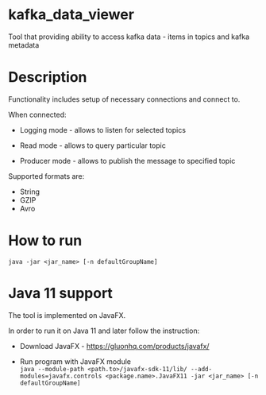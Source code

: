 # kafka_data_viewer
Tool that providing ability to access kafka data - items in topics and kafka metadata

# Description

Functionality includes setup of necessary connections and connect to.

When connected:

- Logging mode - allows to listen for selected topics

- Read mode - allows to query particular topic

- Producer mode - allows to publish the message to specified topic

Supported formats are:

- String
- GZIP
- Avro

# How to run

`java -jar <jar_name> [-n defaultGroupName]`

# Java 11 support

The tool is implemented on JavaFX.

In order to run it on Java 11 and later follow the instruction:

- Download JavaFX - https://gluonhq.com/products/javafx/

- Run program with JavaFX module\
`java --module-path <path.to>/javafx-sdk-11/lib/ --add-modules=javafx.controls <package.name>.JavaFX11 -jar <jar_name> [-n defaultGroupName]`
